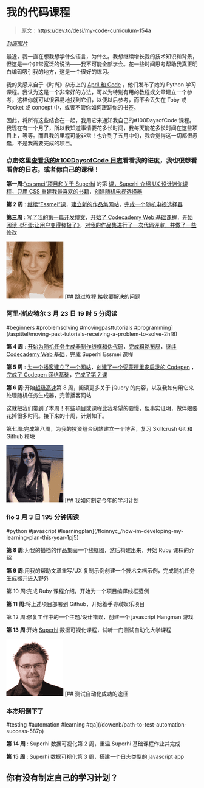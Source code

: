 # 我的代码课程

> 原文：<https://dev.to/desi/my-code-curriculum-154a>

[*封面图片*](https://unsplash.com/photos/TUiJe6bh2EA)

最近，我一直在想我想学什么语言，为什么。我想继续增长我的技术知识和背景，但这是一个非常宽泛的说法——我不可能全部学会。花一些时间思考帮助我真正明白编码吸引我的地方，这是一个很好的练习。

我的灵感来自于《时尚》杂志上的 [April 和 Code](https://www.vogueandcode.com/blog/coding/my-coding-curriculum) ，他们发布了她的 Python 学习课程。我认为这是一个非常好的方法，可以为特别有用的教程或文章建立一个参考，这样你就可以很容易地找到它们，以便以后参考，而不会丢失在 Toby 或 Pocket 或 concept 中，或者不管你如何跟踪你的书签。

因此，将所有这些结合在一起，我用它来通知我自己的#100DaysofCode 课程。我现在有一个月了，所以我知道事情要花多长时间，我每天能花多长时间在这些项目上，等等。而且我的里程可能非常！也许到了五月中旬，我会觉得这一切都很愚蠢，不是我需要完成的项目。

### 点击这里[查看我的#100DaysofCode 日志](https://github.com/desirottman/100-days-of-code/blob/master/log.md)看看我的进度，我也很想看看你的日志，或者你自己的课程！

**第一周**:[“es smei”项目和关于 Superhi](https://week-5-essmei-45.superhi.com/) 的第 [课，Superhi 介绍 UX 设计迷你课程，](https://www.desidoes.com/superhi)[只用 CSS 重建我最喜欢的书籍](https://broad-legal.glitch.me/)，[创建随机电视选择器](http://tv-generator.superhi.com/)

**第 2 周** : [继续“Essmei”课](https://week-5-essmei-45.superhi.com/)，[建立新的作品集网站](https://www.desidoes.dev)，[完成一个随机电视选择器](http://tv-generator.superhi.com/)

**第三周** : [写了我的第一篇开发博文](https://dev.to/desi)，[开始了 Codecademy Web 基础课程](https://www.codecademy.com/desilove)，[开始阅读《坏蛋:让用户变得棒极了》](https://amzn.to/2Ihd7L0)，[对我的作品集进行了一次代码评审，并做了一些修改](https://www.desidoes.dev)

[![aspittel image](img/45a8d86fe0ff981bf7cdb45b471a3c5c.png)](/aspittel) [## 跳过教程:接收要解决的问题

### 阿里·斯皮特尔 3 月 23 日 19 时 5 分阅读

#beginners #problemsolving #movingpasttutorials #programming](/aspittel/moving-past-tutorials-receiving-a-problem-to-solve-2hf8)

**第 4 周** : [开始为随机任务生成器制作线框和伪代码](https://www.notion.so/desilove/Random-Task-Generator-597f370b3fe94ae7817fc1f66bf46968#597f370b3fe94ae7817fc1f66bf46968)，[完成粗略布局](https://codepen.io/desilove/pen/moZRzd)，[继续 Codecademy Web 基础](https://www.codecademy.com/desilove)，完成 Superhi Essmei 课程

**第 5 周** : [为一个播客建立了一个网站](http://alphanumeric.superhi.com/)，[创建了一个受蒙德里安启发的 Codepen](https://codepen.io/desilove/pen/EMErEQ) ，[完成了 Codepen 网络基础](https://www.codecademy.com/desilove)，[完成了第 7 课](https://week-6-baker-brown-35.superhi.com/)

**第 6 周**:开始[超级高速](https://www.desidoes.com/superhi)第 8 周，阅读更多关于 jQuery 的内容，以及我如何用它来处理随机任务生成器，完善播客网站

这就把我们带到了本周！有些项目或课程比我希望的要慢，但事实证明，做伴娘要花掉很多时间。接下来的十周，计划如下。

第七周:完成第八周，为我的投资组合网站建立一个博客，复习 Skillcrush Git 和 Github 模块

[![floinnyc_ image](img/e1adcf1bd278a9e7320bf05c1d6e8379.png)](/floinnyc_) [## 我如何制定今年的学习计划

### flo 3 月 3 日 195 分钟阅读

#python #javascript #learningplan](/floinnyc_/how-im-developing-my-learning-plan-this-year-1pj5)

**第 8 周**:为我的搭档的作品集画一个线框图，然后构建出来，开始 Ruby 课程的介绍

**第 9 周**:用我的帮助文章重写/UX 复制示例创建一个技术文档示例，完成随机任务生成器并进入野外

第 10 周:完成 Ruby 课程介绍，开始为一个项目编译线框范例

**第 11 周**:将上述项目部署到 Github，开始着手*有线*娱乐项目

第 12 周:修复工作中的一个主题/设计错误，创建一个 javascript Hangman 游戏

**第 13 周**:开始 [Superhi](https://www.desidoes.com/superhi) 数据可视化课程，试听一门测试自动化大学课程

[![dowenb image](img/7149b5db528418ee74d6b71c7363728d.png)](/dowenb) [## 测试自动化成功的途径

### 本杰明倒下了

#testing #automation #learning #qa](/dowenb/path-to-test-automation-success-587p)

**第 14 周** : Superhi 数据可视化第 2 周，重温 Superhi 基础课程作业并完成

**第 15 周** : Superhi 数据可视化第 3 周，搭建一个日志类型的 javascript app

## 你有没有制定自己的学习计划？